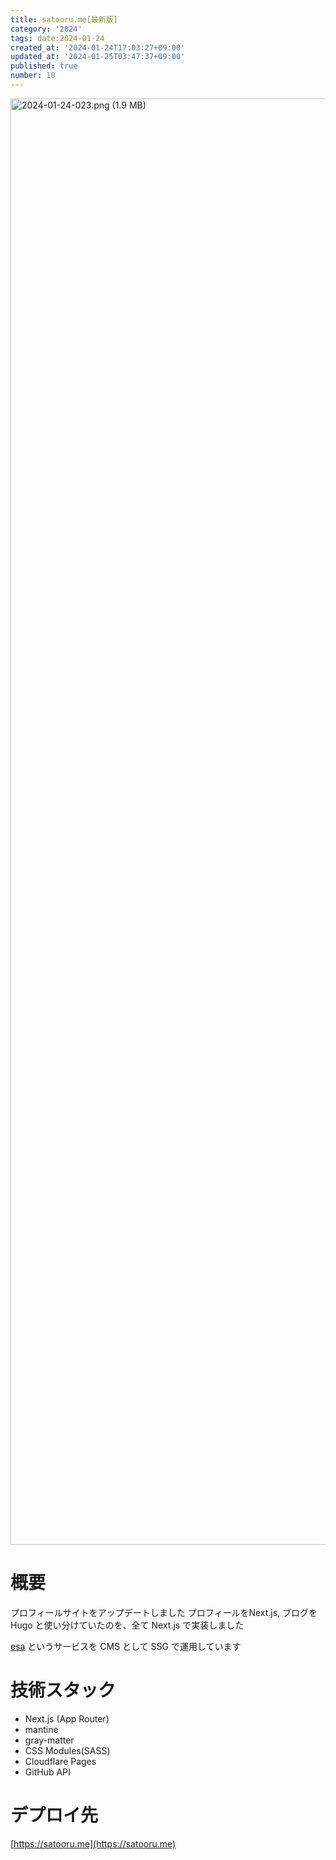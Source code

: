 ```yaml
---
title: satooru.me[最新版]
category: '2024'
tags: date:2024-01-24
created_at: '2024-01-24T17:03:27+09:00'
updated_at: '2024-01-25T03:47:37+09:00'
published: true
number: 10
---
```


<img width="2314" alt="2024-01-24-023.png (1.9 MB)" src="/images/articles/10/cfae7540-cef5-424e-bfae-20351803fd3d.png">


# 概要
プロフィールサイトをアップデートしました
プロフィールをNext.js, ブログをHugo と使い分けていたのを、全て Next.js で実装しました

[esa](https://esa.io/) というサービスを CMS として SSG で運用しています

# 技術スタック
- Next.js (App Router)
- mantine
- gray-matter
- CSS Modules(SASS)
- Cloudflare Pages
- GitHub API

# デプロイ先
[https://satooru.me](https://satooru.me)

